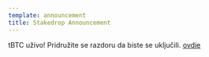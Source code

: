 ```yaml
---
template: announcement
title: Stakedrop Announcement
---
```

tBTC uživo! Pridružite se razdoru da biste se uključili. [ovdje](https://chat.tbtc.network/)
